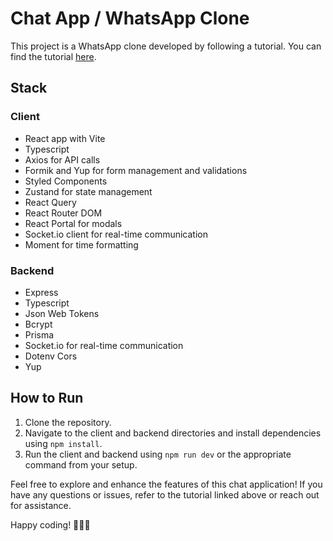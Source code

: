 # Chat App / WhatsApp Clone

This project is a WhatsApp clone developed by following a tutorial. You can find the tutorial [here](https://youtu.be/xhrfzbM14Gg?si=boCdQ6pisMX4vAQo&t=4496).

## Stack

### Client
- React app with Vite
- Typescript
- Axios for API calls
- Formik and Yup for form management and validations
- Styled Components
- Zustand for state management
- React Query
- React Router DOM
- React Portal for modals
- Socket.io client for real-time communication
- Moment for time formatting

### Backend
- Express
- Typescript
- Json Web Tokens
- Bcrypt
- Prisma
- Socket.io for real-time communication
- Dotenv Cors
- Yup

## How to Run

1. Clone the repository.
2. Navigate to the client and backend directories and install dependencies using `npm install`.
3. Run the client and backend using `npm run dev` or the appropriate command from your setup.

Feel free to explore and enhance the features of this chat application! If you have any questions or issues, refer to the tutorial linked above or reach out for assistance.

Happy coding! 👨‍💻✨
